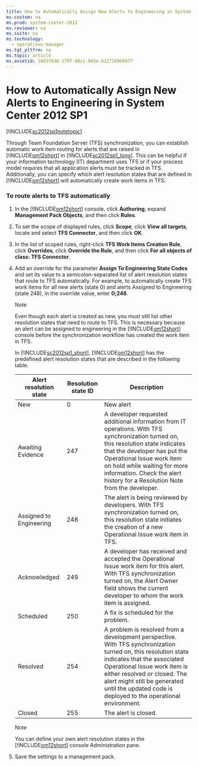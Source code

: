 ```yaml
---
title: How to Automatically Assign New Alerts to Engineering in System Center 2012 SP1
ms.custom: na
ms.prod: system-center-2012
ms.reviewer: na
ms.suite: na
ms.technology: 
  - operations-manager
ms.tgt_pltfrm: na
ms.topic: article
ms.assetid: 18037830-1797-40c1-945e-811718969977
---
```

# How to Automatically Assign New Alerts to Engineering in System Center 2012 SP1
[!INCLUDE[sc2012sp1notetopic](../Token/sc2012sp1notetopic_md.md)]

Through Team Foundation Server \(TFS\) synchronization, you can establish automatic work item routing for alerts that are raised in [!INCLUDE[om12short](../Token/om12short_md.md)] in [!INCLUDE[sc2012sp1_long](../Token/sc2012sp1_long_md.md)]. This can be helpful if your information technology \(IT\) department uses TFS or if your process model requires that all application alerts must be tracked in TFS. Additionally, you can specify which alert resolution states that are defined in [!INCLUDE[om12short](../Token/om12short_md.md)] will automatically create work items in TFS.

### To route alerts to TFS automatically

1.  In the [!INCLUDE[om12short](../Token/om12short_md.md)] console, click **Authoring**, expand **Management Pack Objects**, and then click **Rules**.

2.  To set the scope of displayed rules, click **Scope**, click **View all targets**, locate and select **TFS Connector**, and then click **OK**.

3.  In the list of scoped rules, right\-click **TFS Work Items Creation Rule**, click **Overrides**, click **Override the Rule**, and then click **For all objects of class: TFS Connector**.

4.  Add an override for the parameter **Assign To Engineering State Codes** and set its value to a semicolon\-separated list of alert resolution states that route to TFS automatically. For example, to automatically create TFS work items for all new alerts \(state 0\) and alerts Assigned to Engineering \(state 248\), in the override value, enter **0;248**.

    > [!NOTE]
    > Even though each alert is created as new, you must still list other resolution states that need to route to TFS. This is necessary because an alert can be assigned to engineering in the [!INCLUDE[om12short](../Token/om12short_md.md)] console before the synchronization workflow has created the work item in TFS.

    In [!INCLUDE[sc2012sp1_short](../Token/sc2012sp1_short_md.md)], [!INCLUDE[om12short](../Token/om12short_md.md)] has the predefined alert resolution states that are described in the following table.

    |Alert resolution state|Resolution state ID|Description|
    |--------------------------|-----------------------|---------------|
    |New|0|New alert|
    |Awaiting Evidence|247|A developer requested additional information from IT operations. With TFS synchronization turned on, this resolution state indicates that the developer has put the Operational Issue work item on hold while waiting for more information. Check the alert history for a Resolution Note from the developer.|
    |Assigned to Engineering|248|The alert is being reviewed by developers. With TFS synchronization turned on, this resolution state initiates the creation of a new Operational Issue work item in TFS.|
    |Acknowledged|249|A developer has received and accepted the Operational Issue work item for this alert. With TFS synchronization turned on, the Alert Owner field shows the current developer to whom the work item is assigned.|
    |Scheduled|250|A fix is scheduled for the problem.|
    |Resolved|254|A problem is resolved from a development perspective. With TFS synchronization turned on, this resolution state indicates that the associated Operational Issue work item is either resolved or closed. The alert might still be generated until the updated code is deployed to the operational environment.|
    |Closed|255|The alert is closed.|

    > [!NOTE]
    > You can define your own alert resolution states in the [!INCLUDE[om12short](../Token/om12short_md.md)] console Administration pane.

5.  Save the settings to a management pack.

